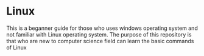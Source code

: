 # Linux
This is a beganner guide for those who uses windows operating system and not familiar with Linux operating system.
The purpose of this repository is that who are new to computer science field can learn the basic commands of Linux